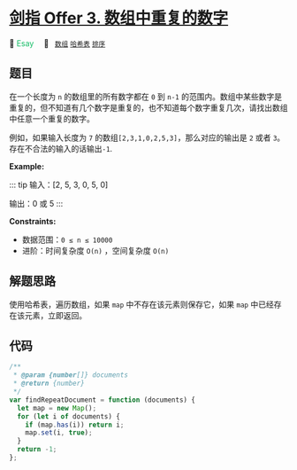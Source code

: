 # [剑指 Offer 3. 数组中重复的数字](https://leetcode.cn/problems/shu-zu-zhong-zhong-fu-de-shu-zi-lcof/)

:green_apple: <font color=#15bd66>Esay</font>&emsp; 🔖&ensp; [`数组`](../solution/array.md) [`哈希表`](../solution/hash-table.md) [`排序`](../solution/sorting.md)

## 题目

在一个长度为 `n` 的数组里的所有数字都在 `0` 到 `n-1` 的范围内。数组中某些数字是重复的，但不知道有几个数字是重复的，也不知道每个数字重复几次，请找出数组中任意一个重复的数字。

例如，如果输入长度为 `7` 的数组`[2,3,1,0,2,5,3]`，那么对应的输出是 `2` 或者 `3`。存在不合法的输入的话输出`-1`.

**Example:**

::: tip
输入：[2, 5, 3, 0, 5, 0]

输出：0 或 5
:::

**Constraints:**

- 数据范围：`0 ≤ n ≤ 10000`
- 进阶：时间复杂度 `O(n)` ，空间复杂度 `O(n)`

## 解题思路

使用哈希表，遍历数组，如果 `map` 中不存在该元素则保存它，如果 `map` 中已经存在该元素，立即返回。

## 代码

```javascript
/**
 * @param {number[]} documents
 * @return {number}
 */
var findRepeatDocument = function (documents) {
  let map = new Map();
  for (let i of documents) {
    if (map.has(i)) return i;
    map.set(i, true);
  }
  return -1;
};
```
